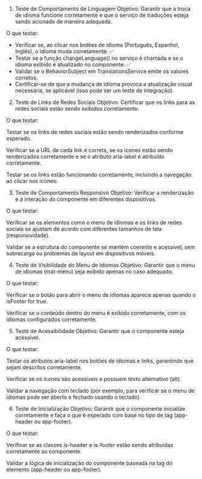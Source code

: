 1. Teste de Comportamento de Linguagem
Objetivo: Garantir que a troca de idioma funcione corretamente e que o serviço de traduções esteja sendo acionado de maneira adequada.

O que testar:

- Verificar se, ao clicar nos botões de idioma (Português, Espanhol, Inglês), o idioma muda corretamente. ✅
- Testar se a função changeLanguage() no serviço é chamada e se o idioma exibido é atualizado no componente. ✅
- Validar se o BehaviorSubject em TranslationsService emite os valores corretos. 
- Certificar-se de que a mudança de idioma provoca a atualização visual necessária, se aplicável (isso pode ser um teste de integração).

2. Teste de Links de Redes Sociais
Objetivo: Certificar que os links para as redes sociais estão sendo exibidos corretamente.

O que testar:

Testar se os links de redes sociais estão sendo renderizados conforme esperado.

Verificar se a URL de cada link é correta, se os ícones estão sendo renderizados corretamente e se o atributo aria-label é atribuído corretamente.

Testar se os links estão funcionando corretamente, incluindo a navegação ao clicar nos ícones.

3. Teste de Comportamento Responsivo
Objetivo: Verificar a renderização e a interação do componente em diferentes dispositivos.

O que testar:

Verificar se os elementos como o menu de idiomas e os links de redes sociais se ajustam de acordo com diferentes tamanhos de tela (responsividade).

Validar se a estrutura do componente se mantém coerente e acessível, sem sobrecarga ou problemas de layout em dispositivos móveis.

4. Teste de Visibilidade do Menu de Idiomas
Objetivo: Garantir que o menu de idiomas (mat-menu) seja exibido apenas no caso adequado.

O que testar:

Verificar se o botão para abrir o menu de idiomas aparece apenas quando o isFooter for true.

Verificar se o conteúdo dentro do menu é exibido corretamente, com os idiomas configurados corretamente.

5. Teste de Acessibilidade
Objetivo: Garantir que o componente esteja acessível.

O que testar:

Testar os atributos aria-label nos botões de idiomas e links, garantindo que sejam descritos corretamente.

Verificar se os ícones são acessíveis e possuem texto alternativo (alt).

Validar a navegação com teclado (por exemplo, para verificar se o menu de idiomas pode ser aberto e fechado usando o teclado).

6. Teste de Inicialização
Objetivo: Garantir que o componente inicialize corretamente e faça o que é esperado com base no tipo de tag (app-header ou app-footer).

O que testar:

Verificar se as classes is-header e is-footer estão sendo atribuídas corretamente ao componente.

Validar a lógica de inicialização do componente baseada na tag do elemento (app-header ou app-footer).

